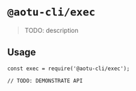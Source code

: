# `@aotu-cli/exec`

> TODO: description

## Usage

```
const exec = require('@aotu-cli/exec');

// TODO: DEMONSTRATE API
```
